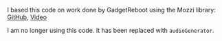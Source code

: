 I based this code on work done by GadgetReboot using the Mozzi library: [GitHub](https://github.com/GadgetReboot/misc_file_bin/tree/master/2022_11/Telephone_Central_Office_wip), [Video](https://youtu.be/qM0ZhSyA6Jw)

I am no longer using this code. It has been replaced with `audioGenerator`.
